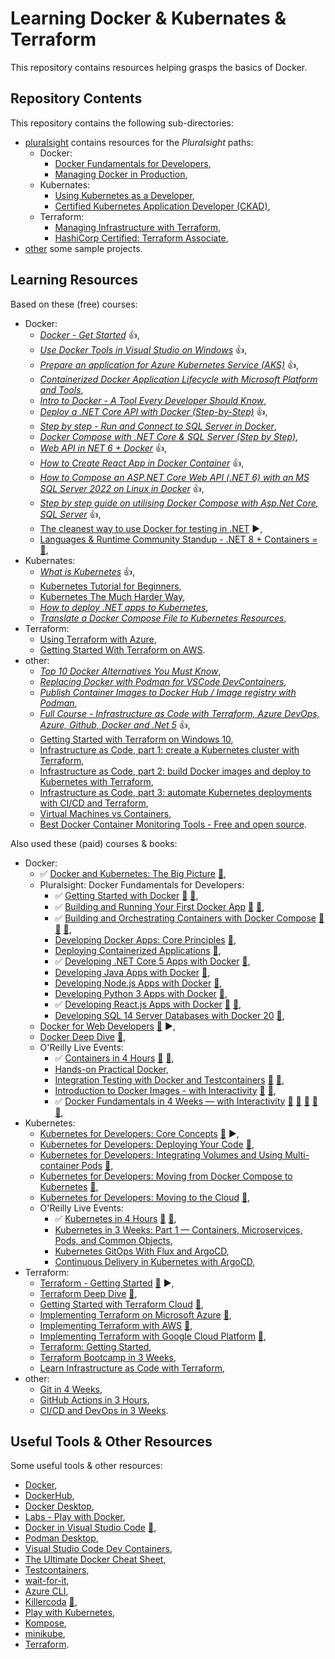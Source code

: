 # Learning Docker & Kubernates & Terraform

This repository contains resources helping grasps the basics of Docker.

## Repository Contents

This repository contains the following sub-directories:

- [pluralsight](pluralsight/) contains resources for the _Pluralsight_ paths:
  - Docker:
    - [Docker Fundamentals for Developers](https://app.pluralsight.com/paths/skills/docker-fundamentals-for-developers),
    - [Managing Docker in Production](https://app.pluralsight.com/paths/skill/managing-docker-in-production),
  - Kubernates:
    - [Using Kubernetes as a Developer](https://app.pluralsight.com/paths/skills/using-kubernetes-as-a-developer),
    - [Certified Kubernetes Application Developer (CKAD)](https://app.pluralsight.com/paths/certificate/certified-kubernetes-application-developer-ckad),
  - Terraform:
    - [Managing Infrastructure with Terraform](https://app.pluralsight.com/paths/skill/managing-infrastructure-with-terraform),
    - [HashiCorp Certified: Terraform Associate](https://app.pluralsight.com/paths/certificate/hashicorp-certified-terraform-associate),
- [other](other/) some sample projects.

## Learning Resources

Based on these (free) courses:

- Docker:
  - _[Docker - Get Started](https://docs.docker.com/get-started/)_ :+1:,
  - _[Use Docker Tools in Visual Studio on Windows](https://learn.microsoft.com/en-us/dotnet/architecture/containerized-lifecycle/design-develop-containerized-apps/visual-studio-tools-for-docker)_ :+1:,
  - _[Prepare an application for Azure Kubernetes Service (AKS)](https://learn.microsoft.com/en-us/azure/aks/tutorial-kubernetes-prepare-app)_ :+1:,
  - _[Containerized Docker Application Lifecycle with Microsoft Platform and Tools](https://learn.microsoft.com/en-us/dotnet/architecture/containerized-lifecycle/)_,
  - _[Intro to Docker - A Tool Every Developer Should Know](https://youtu.be/WcQ3-M4-jik)_,
  - _[Deploy a .NET Core API with Docker (Step-by-Step)](https://youtu.be/f0lMGPB10bM)_ :+1:,
  - _[Step by step - Run and Connect to SQL Server in Docker](https://youtu.be/SJAl3vOX05M)_,
  - _[Docker Compose with .NET Core & SQL Server (Step by Step)](https://youtu.be/4V7CwC_4oss)_,
  - _[Web API in NET 6 + Docker](https://dev.to/berviantoleo/web-api-in-net-6-docker-41d5)_ :+1:,
  - _[How to Create React App in Docker Container](https://frontendguruji.com/blog/how-to-create-react-app-in-docker-container/)_ :+1:,
  - _[How to Compose an ASP.NET Core Web API (.NET 6) with an MS SQL Server 2022 on Linux in Docker](https://blog.christian-schou.dk/dockerize-net-core-web-api-with-ms-sql-server/)_ :+1:,
  - _[Step by step guide on utilising Docker Compose with Asp.Net Core, SQL Server](https://youtu.be/zrzdRINyYdM)_ :+1:,
  - [The cleanest way to use Docker for testing in .NET](https://youtu.be/8IRNC7qZBmk) :arrow_forward:,
  - [Languages & Runtime Community Standup - .NET 8 + Containers = 💖](https://www.youtube.com/live/fMtQMYc_HlQ?si=eeaQL6mS9c9kfxS2),
- Kubernates:
  - _[What is Kubernetes](https://youtu.be/VnvRFRk_51k)_ :+1:,
  - [Kubernetes Tutorial for Beginners](https://youtu.be/X48VuDVv0do),
  - [Kubernetes The Much Harder Way](https://youtu.be/bpp5tpgU6CE),
  - _[How to deploy .NET apps to Kubernetes](https://youtu.be/cNlxPKy_NPA)_,
  - _[Translate a Docker Compose File to Kubernetes Resources](https://kubernetes.io/docs/tasks/configure-pod-container/translate-compose-kubernetes/)_,
- Terraform:
  - [Using Terraform with Azure](https://youtu.be/JKVkblsp3cM),
  - [Getting Started With Terraform on AWS](https://spacelift.io/blog/terraform-tutorial).
- other:
  - _[Top 10 Docker Alternatives You Must Know](https://www.knowledgehut.com/blog/devops/docker-alternatives)_,
  - _[Replacing Docker with Podman for VSCode DevContainers](https://blog.lifeishao.com/2021/12/30/replacing-docker-with-podman-for-your-vscode-devcontainers/)_,
  - _[Publish Container Images to Docker Hub / Image registry with Podman](https://computingforgeeks.com/how-to-publish-docker-image-to-docker-hub-with-podman/)_,
  - _[Full Course - Infrastructure as Code with Terraform, Azure DevOps, Azure, Github, Docker and .Net 5](https://youtu.be/q4xNBqvD1uU)_ :+1:,
  - [Getting Started with Terraform on Windows 10](https://thomgreene.com/post/2020/2020-06-15-terraform-getting-started-windows/),
  - [Infrastructure as Code, part 1: create a Kubernetes cluster with Terraform](https://circleci.com/blog/learn-iac-part1/),
  - [Infrastructure as Code, part 2: build Docker images and deploy to Kubernetes with Terraform](https://circleci.com/blog/learn-iac-part02/),
  - [Infrastructure as Code, part 3: automate Kubernetes deployments with CI/CD and Terraform](https://circleci.com/blog/learn-iac-part3/),
  - [Virtual Machines vs Containers](https://youtu.be/eyNBf1sqdBQ),
  - [Best Docker Container Monitoring Tools - Free and open source](https://youtu.be/zxAmqY63eJE).

Also used these (paid) courses & books:

- Docker:
  - ✅ [Docker and Kubernetes: The Big Picture](https://app.pluralsight.com/library/courses/docker-kubernetes-big-picture/table-of-contents) [:file_folder:](https://app.pluralsight.com/library/courses/docker-kubernetes-big-picture/exercise-files),
  - Pluralsight: Docker Fundamentals for Developers:
    - ✅ [Getting Started with Docker](https://app.pluralsight.com/library/courses/docker-getting-started-2023/table-of-contents) [:file_folder:](https://app.pluralsight.com/library/courses/docker-getting-started-2023/exercise-files) [:file_folder:](https://github.com/nigelpoulton/gsd),
    - ✅ [Building and Running Your First Docker App](https://app.pluralsight.com/library/courses/docker-building-running-first-app/table-of-contents) [:file_folder:](https://app.pluralsight.com/library/courses/docker-building-running-first-app/exercise-files) [:file_folder:](https://github.com/DanWahlin/NodeExpressMongoDBDockerApp),
    - ✅ [Building and Orchestrating Containers with Docker Compose](https://app.pluralsight.com/library/courses/docker-compose-building-orchestrating-containers/table-of-contents) [:file_folder:](https://app.pluralsight.com/library/courses/docker-compose-building-orchestrating-containers/exercise-files) [:file_folder:](https://github.com/DanWahlin/NodeExpressMongoDBDockerApp) [:file_folder:](https://github.com/DanWahlin/CodeWithDanDockerServices),
    - [Developing Docker Apps: Core Principles](https://app.pluralsight.com/library/courses/docker-apps-developing-core-principles-2023/table-of-contents) [:file_folder:](https://app.pluralsight.com/library/courses/docker-apps-developing-core-principles-2023/exercise-files),
    - [Deploying Containerized Applications](https://app.pluralsight.com/library/courses/deploying-containerized-applications/table-of-contents) [:file_folder:](https://app.pluralsight.com/library/courses/deploying-containerized-applications/exercise-files),
    - ✅ [Developing .NET Core 5 Apps with Docker](https://app.pluralsight.com/library/courses/docker-dot-net-core-apps-developing/table-of-contents) [:file_folder:](https://app.pluralsight.com/library/courses/docker-dot-net-core-apps-developing/exercise-files),
    - [Developing Java Apps with Docker](https://app.pluralsight.com/library/courses/java-apps-docker-developing-2023/table-of-contents) [:file_folder:](https://app.pluralsight.com/library/courses/java-apps-docker-developing-2023/exercise-files),
    - [Developing Node.js Apps with Docker](https://app.pluralsight.com/library/courses/nodejs-docker-developing-apps/table-of-contents) [:file_folder:](https://app.pluralsight.com/library/courses/nodejs-docker-developing-apps/exercise-files),
    - [Developing Python 3 Apps with Docker](https://app.pluralsight.com/library/courses/python-apps-docker-developing/table-of-contents) [:file_folder:](https://app.pluralsight.com/library/courses/python-apps-docker-developing/exercise-files),
    - ✅ [Developing React.js Apps with Docker](https://app.pluralsight.com/library/courses/reactjs-apps-docker-developing/table-of-contents) [:file_folder:](https://app.pluralsight.com/library/courses/reactjs-apps-docker-developing/exercise-files) [:file_folder:](https://github.com/saravanan75/docker_react),
    - [Developing SQL 14 Server Databases with Docker 20](https://app.pluralsight.com/library/courses/sql-server-databases-docker-developing/table-of-contents) [:file_folder:](https://app.pluralsight.com/library/courses/sql-server-databases-docker-developing/exercise-files),
  - [Docker for Web Developers](https://app.pluralsight.com/library/courses/docker-web-development/table-of-contents) [:file_folder:](https://app.pluralsight.com/library/courses/docker-web-developers/exercise-files) :arrow_forward:,
  - [Docker Deep Dive](https://app.pluralsight.com/library/courses/docker-deep-dive-update/table-of-contents) [:file_folder:](https://app.pluralsight.com/library/courses/docker-deep-dive-update/exercise-files),
  - O'Reilly Live Events:
    - ✅ [Containers in 4 Hours](https://learning.oreilly.com/live-events/containers-in-4-hours/0636920239529/) [:file_folder:](https://on24static.akamaized.net/event/41/29/94/5/rt/1/documents/resourceList1688575690311/containers725231688575689731.pdf) [:file_folder:](https://github.com/sandervanvugt/containers),
    - [Hands-on Practical Docker](https://learning.oreilly.com/live-events/hands-on-practical-docker/0636920201922/),
    - [Integration Testing with Docker and Testcontainers](https://learning.oreilly.com/live-events/integration-testing-with-docker-and-testcontainers/0636920063105/) [:file_folder:](https://on24static.akamaized.net/event/42/35/66/7/rt/1/documents/resourceList1689021806698/slides.pdf) [:file_folder:](https://github.com/bmuschko/testcontainers-integration-testing),
    - [Introduction to Docker Images - with Interactivity](https://learning.oreilly.com/live-events/introduction-to-docker-imageswith-interactivity/0636920255161/) [:file_folder:](https://on24static.akamaized.net/event/42/35/67/1/rt/1/documents/resourceList1689297753939/classdockerimages1689297751782.pdf) [:file_folder:](https://gist.github.com/spkane/a15467f50545483282496624629bc62e),
    - ✅ [Docker Fundamentals in 4 Weeks — with Interactivity](https://learning.oreilly.com/live-events/docker-fundamentals-in-4-weekswith-interactivity/0636920061161/0636920091841/) [:file_folder:](https://on24static.akamaized.net/event/42/73/13/8/rt/1/documents/resourceList1693925243918/studentsetup1683066899581.pdf) [:file_folder:](https://on24static.akamaized.net/event/42/73/13/7/rt/1/documents/resourceList1693070416012/classdocker4weeksday11693070413884.pdf) [:file_folder:](https://on24static.akamaized.net/event/42/73/13/8/rt/1/documents/resourceList1693924885224/classdocker4weeksday21693924884110.pdf) [:file_folder:](https://gist.github.com/spkane/686ae98467a840d73cd3e181da9b1194) [:file_folder:](https://learning.oreilly.com/scenarios/devops-tools-sandbox/9781098126469/),
- Kubernetes:
  - [Kubernetes for Developers: Core Concepts](https://app.pluralsight.com/library/courses/kubernetes-developers-core-concepts/table-of-contents) [:file_folder:](https://app.pluralsight.com/library/courses/kubernetes-developers-core-concepts/exercise-files) ▶️,
  - [Kubernetes for Developers: Deploying Your Code](https://app.pluralsight.com/library/courses/kubernetes-developers-deploying-code/table-of-contents) [:file_folder:](https://app.pluralsight.com/library/courses/kubernetes-developers-deploying-code/exercise-files),
  - [Kubernetes for Developers: Integrating Volumes and Using Multi-container Pods](https://app.pluralsight.com/library/courses/kubernetes-developers-integrating-volumes-using-multi-container-pods/table-of-contents) [:file_folder:](https://app.pluralsight.com/library/courses/kubernetes-developers-integrating-volumes-using-multi-container-pods/exercise-files),
  - [Kubernetes for Developers: Moving from Docker Compose to Kubernetes](https://app.pluralsight.com/library/courses/kubernetes-developers-docker-compose-kubernetes/table-of-contents) [:file_folder:](https://app.pluralsight.com/library/courses/kubernetes-developers-docker-compose-kubernetes/exercise-files),
  - [Kubernetes for Developers: Moving to the Cloud](https://app.pluralsight.com/library/courses/kubernetes-developers-moving-cloud/table-of-contents) [:file_folder:](https://app.pluralsight.com/library/courses/kubernetes-developers-moving-cloud/exercise-files),
  - O'Reilly Live Events:
    - ✅ [Kubernetes in 4 Hours](https://learning.oreilly.com/live-events/kubernetes-in-4-hours/0636920056367/) [:file_folder:](https://on24static.akamaized.net/event/41/29/94/9/rt/1/documents/resourceList1688561051460/kubernetes36231688561042958.pdf) [:file_folder:](https://github.com/sandervanvugt/kubernetes),
    - [Kubernetes in 3 Weeks: Part 1 — Containers, Microservices, Pods, and Common Objects](https://learning.oreilly.com/live-events/kubernetes-in-3-weeks-part-1containers-microservices-pods-and-common-objects/0636920385158/),
    - [Kubernetes GitOps With Flux and ArgoCD](https://learning.oreilly.com/live-events/kubernetes-gitops-with-flux-and-argocd/0636920078987/),
    - [Continuous Delivery in Kubernetes with ArgoCD](https://learning.oreilly.com/live-events/continuous-delivery-in-kubernetes-with-argocd/0636920054359/),
- Terraform:
  - [Terraform - Getting Started](https://app.pluralsight.com/library/courses/terraform-getting-started-2023/table-of-contents) [:file_folder:](https://app.pluralsight.com/library/courses/terraform-getting-started-2023/exercise-files) ▶️,
  - [Terraform Deep Dive](https://app.pluralsight.com/library/courses/terraform-deep-dive-2023/table-of-contents) [:file_folder:](https://app.pluralsight.com/library/courses/terraform-deep-dive-2023/exercise-files),
  - [Getting Started with Terraform Cloud](https://app.pluralsight.com/library/courses/terraform-cloud-getting-started/table-of-contents) [:file_folder:](https://app.pluralsight.com/library/courses/terraform-cloud-getting-started/exercise-files),
  - [Implementing Terraform on Microsoft Azure](https://app.pluralsight.com/library/courses/implementing-terraform-microsoft-azure/table-of-contents) [:file_folder:](https://app.pluralsight.com/library/courses/implementing-terraform-microsoft-azure/exercise-files),
  - [Implementing Terraform with AWS](https://app.pluralsight.com/library/courses/implementing-terraform-aws/table-of-contents) [:file_folder:](https://app.pluralsight.com/library/courses/implementing-terraform-aws/exercise-files),
  - [Implementing Terraform with Google Cloud Platform](https://app.pluralsight.com/library/courses/terraform-google-cloud-platform-implementing/table-of-contents) [:file_folder:](https://app.pluralsight.com/library/courses/terraform-google-cloud-platform-implementing/exercise-files),
  - [Terraform: Getting Started](https://learning.oreilly.com/live-events/terraform-getting-started/0636920060088/),
  - [Terraform Bootcamp in 3 Weeks](https://learning.oreilly.com/live-events/terraform-bootcamp-in-3-weeks/0636920085795/),
  - [Learn Infrastructure as Code with Terraform](https://learning.oreilly.com/live-events/learn-infrastructure-as-code-with-terraform/0636920077731/),
- other:
  - [Git in 4 Weeks](https://learning.oreilly.com/live-events/git-in-4-weeks/0636920057275/0636920094825/),
  - [GitHub Actions in 3 Hours](https://learning.oreilly.com/live-events/github-actions-in-3-hours/0636920093155/0636920093154/),
  - [CI/CD and DevOps in 3 Weeks](https://learning.oreilly.com/live-events/cicd-and-devops-in-3-weeks/0636920072763/).

## Useful Tools & Other Resources

Some useful tools & other resources:

- [Docker](https://www.docker.com/),
- [DockerHub](https://hub.docker.com/),
- [Docker Desktop](https://www.docker.com/products/docker-desktop/),
- [Labs - Play with Docker](https://labs.play-with-docker.com/),
- [Docker in Visual Studio Code](https://code.visualstudio.com/docs/containers/overview) [:file_folder:](https://marketplace.visualstudio.com/items?itemName=ms-azuretools.vscode-docker),
- [Podman Desktop](https://podman-desktop.io/),
- [Visual Studio Code Dev Containers](https://code.visualstudio.com/docs/devcontainers/create-dev-container),
- [The Ultimate Docker Cheat Sheet](https://dockerlabs.collabnix.com/docker/cheatsheet/),
- [Testcontainers](https://github.com/testcontainers/testcontainers-dotnet),
- [wait-for-it](https://github.com/vishnubob/wait-for-it),
- [Azure CLI](https://learn.microsoft.com/en-us/cli/azure/install-azure-cli),
- [Killercoda](https://killercoda.com/playgrounds/scenario/kubernetes) [:file_folder:](https://github.com/killercoda/scenario-examples),
- [Play with Kubernetes](https://labs.play-with-k8s.com/),
- [Kompose](https://kompose.io/),
- [minikube](https://github.com/kubernetes/minikube),
- [Terraform](https://www.terraform.io/).
